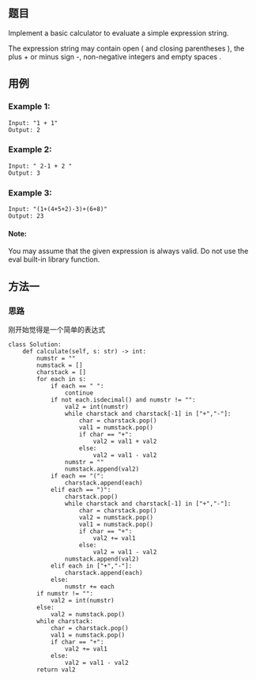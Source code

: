 ## 题目
Implement a basic calculator to evaluate a simple expression string.

The expression string may contain open ( and closing parentheses ), the plus + or minus sign -, non-negative integers and empty spaces .
## 用例
### Example 1:
```
Input: "1 + 1"
Output: 2
```
### Example 2:
```
Input: " 2-1 + 2 "
Output: 3
```
### Example 3:
```
Input: "(1+(4+5+2)-3)+(6+8)"
Output: 23
```
#### Note:
You may assume that the given expression is always valid.
Do not use the eval built-in library function.
## 方法一
### 思路
刚开始觉得是一个简单的表达式
```
class Solution:
    def calculate(self, s: str) -> int:
        numstr = ""
        numstack = []
        charstack = []
        for each in s:
            if each == " ":
                continue
            if not each.isdecimal() and numstr != "":
                val2 = int(numstr)
                while charstack and charstack[-1] in ["+","-"]:
                    char = charstack.pop()
                    val1 = numstack.pop()
                    if char == "+":
                        val2 = val1 + val2
                    else:
                        val2 = val1 - val2
                numstr = ""
                numstack.append(val2)
            if each == "(":
                charstack.append(each)
            elif each == ")":
                charstack.pop()
                while charstack and charstack[-1] in ["+","-"]:
                    char = charstack.pop()
                    val2 = numstack.pop()
                    val1 = numstack.pop()
                    if char == "+":
                        val2 += val1
                    else:
                        val2 = val1 - val2
                numstack.append(val2)
            elif each in ["+","-"]:
                charstack.append(each)
            else:
                numstr += each
        if numstr != "":
            val2 = int(numstr)
        else:
            val2 = numstack.pop()
        while charstack:
            char = charstack.pop()
            val1 = numstack.pop()
            if char == "+":
                val2 += val1
            else:
                val2 = val1 - val2
        return val2
```
